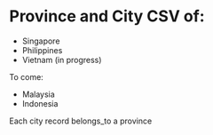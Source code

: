 # Province and City CSV of:

* Singapore
* Philippines
* Vietnam (in progress)

To come:
* Malaysia
* Indonesia


Each city record belongs_to a province